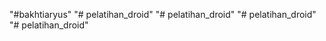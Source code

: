 "#bakhtiaryus" 
"# pelatihan_droid" 
"# pelatihan_droid" 
"# pelatihan_droid" 
"# pelatihan_droid" 
